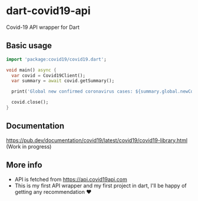 # dart-covid19-api
Covid-19 API wrapper for Dart

## Basic usage
```dart
import 'package:covid19/covid19.dart';

void main() async {
  var covid = Covid19Client();
  var summary = await covid.getSummary();

  print('Global new confirmed coronavirus cases: ${summary.global.newConfirmed}');

  covid.close();
}
```

## Documentation
https://pub.dev/documentation/covid19/latest/covid19/covid19-library.html (Work in progress)

## More info
- API is fetched from https://api.covid19api.com
- This is my first API wrapper and my first project in dart, I'll be happy of getting any recommendation ❤️
